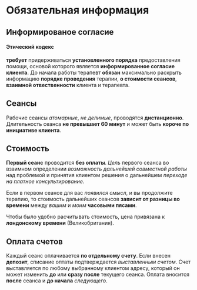# Обязательная информация

## Информированое согласие

#### Этический кодекс
**требует** придерживаться **установленного порядка** предоставления помощи, основой которого является **информированное согласие клиента**.
До начала работы терапевт **обязан** максимально раскрыть информацию **порядке проведения** терапии, **о стоимости сеансов**, **взаимной отвественности** клиента и терапевта.

## Сеансы

Рабочие сеансы _атомарные_, _не делимые_, проводятся **дистанционно**. Длительность сеанса **не превышает 60 минут** и может быть **короче по инициативе клиента**. 

## Стоимость

**Первый сеанс** проводится **без оплаты**.
_Цель_ первого сеанса во взаимном определении _возможность дальнейшей совместной работы_ над проблемой и принятия клиентом решения о дальнейшем _переходе на платное консультирование_.

Если в первом сеансе для вас _появился смысл_, и вы продолжите терапию, то стоимость дальнейших сеансов **зависит от разницы во времени** между _вашим_ и _моим_ **часовыми пясами**.

Чтобы было удобно расчитывать стоимость, цена привязана к **лондонскому времени** (Великобритания).

## Оплата счетов

Каждый сеанс оплачивается **по отдельному счету**.
Если внесен **депозит**, списание оптаты подтверждается _выставленным счетом_.
Счет выставляется по любому выбранному клиентом адресу, который он может изменить **до** или **сразу после** текущего сеанса.
Оплата вносится **после** сеанса и **до начала** _следующего_. 
